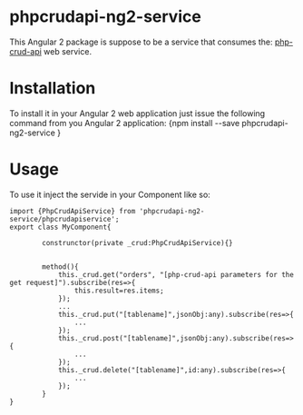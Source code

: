 # phpcrudapi-ng2-service 

This Angular 2 package is suppose to be a service that consumes the: [php-crud-api](https://github.com/mevdschee/php-crud-api) web service.

# Installation 

To install it in your Angular 2 web application just issue the following command from you Angular 2 application:
{npm install --save phpcrudapi-ng2-service }


# Usage 


To use it inject the servide in your Component like so:

```
import {PhpCrudApiService} from 'phpcrudapi-ng2-service/phpcrudapiservice';
export class MyComponent{

        construnctor(private _crud:PhpCrudApiService){}


        method(){
            this._crud.get("orders", "[php-crud-api parameters for the get request]").subscribe(res=>{
                this.result=res.items;
            });
            ...
            this._crud.put("[tablename]",jsonObj:any).subscribe(res=>{
                ...
            });
            this._crud.post("[tablename]",jsonObj:any).subscribe(res=>{
                ...
            });
            this._crud.delete("[tablename]",id:any).subscribe(res=>{
                ...
            });
        }
}
```